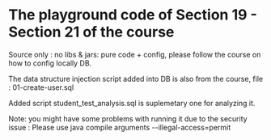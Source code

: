 # The playground code of Section 19 - Section 21 of the course
Source only : no libs & jars: pure code + config, please follow the course on how to config locally DB.


The data structure injection script added into DB is also from the course, file : 01-create-user.sql  

Added script student_test_analysis.sql is suplemetary one for analyzing it.

Note: you might have some problems with running it due to the security issue : 
Please use java compile arguments --illegal-access=permit